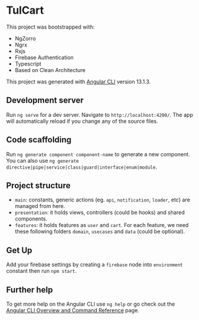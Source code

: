 # TulCart

This project was bootstrapped with:
- NgZorro
- Ngrx
- Rxjs
- Firebase Authentication
- Typescript
- Based on Clean Architecture

This project was generated with [Angular CLI](https://github.com/angular/angular-cli) version 13.1.3.

## Development server

Run `ng serve` for a dev server. Navigate to `http://localhost:4200/`. The app will automatically reload if you change any of the source files.

## Code scaffolding

Run `ng generate component component-name` to generate a new component. You can also use `ng generate directive|pipe|service|class|guard|interface|enum|module`.

## Project structure
- `main`: constants, generic actions (eg. `api`, `notification`, `loader`, etc) are managed from here.
- `presentation`: it holds views, controllers (could be hooks) and shared components.
- `features`: it holds features as `user` and `cart`. For each feature, we need these following folders `domain`, `usecases` and `data` (could be optional).

## Get Up

Add your firebase settings by creating a `firebase` node into `environment` constant then run `npm start`.

## Further help

To get more help on the Angular CLI use `ng help` or go check out the [Angular CLI Overview and Command Reference](https://angular.io/cli) page.

